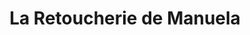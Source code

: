 ---
title: "La Retoucherie de Manuela"
url: /caracas/la-retoucherie-de-manuela-av-luis-de-camoes/
shop: Schneiderei
---